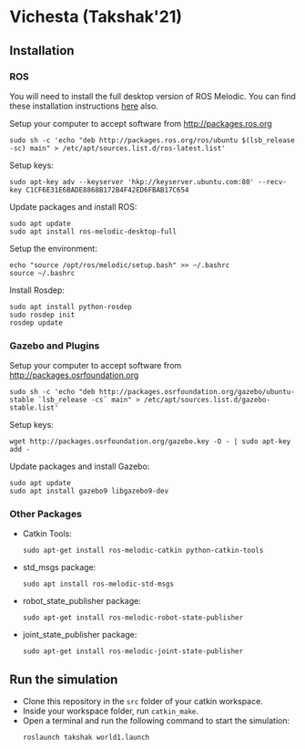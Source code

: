 # Vichesta (Takshak'21)

## Installation

### ROS

You will need to install the full desktop version of ROS Melodic. You can find these installation instructions [here](http://wiki.ros.org/melodic/Installation/Ubuntu) also.

Setup your computer to accept software from http://packages.ros.org

```
sudo sh -c 'echo "deb http://packages.ros.org/ros/ubuntu $(lsb_release -sc) main" > /etc/apt/sources.list.d/ros-latest.list'
```

Setup keys:

```
sudo apt-key adv --keyserver 'hkp://keyserver.ubuntu.com:80' --recv-key C1CF6E31E6BADE8868B172B4F42ED6FBAB17C654
```

Update packages and install ROS:

```
sudo apt update
sudo apt install ros-melodic-desktop-full
```

Setup the environment:

```
echo "source /opt/ros/melodic/setup.bash" >> ~/.bashrc
source ~/.bashrc
```

Install Rosdep:

```
sudo apt install python-rosdep
sudo rosdep init
rosdep update
```

### Gazebo and Plugins

Setup your computer to accept software from http://packages.osrfoundation.org

```
sudo sh -c 'echo "deb http://packages.osrfoundation.org/gazebo/ubuntu-stable `lsb_release -cs` main" > /etc/apt/sources.list.d/gazebo-stable.list'
```

Setup keys:

```
wget http://packages.osrfoundation.org/gazebo.key -O - | sudo apt-key add -
```

Update packages and install Gazebo:

```
sudo apt update
sudo apt install gazebo9 libgazebo9-dev
```

### Other Packages

- Catkin Tools:
  ```
  sudo apt-get install ros-melodic-catkin python-catkin-tools
  ```
- std_msgs package:
  ```
  sudo apt install ros-melodic-std-msgs
  ```
- robot_state_publisher package:
  ```
  sudo apt-get install ros-melodic-robot-state-publisher
  ```
- joint_state_publisher package:
  ```
  sudo apt-get install ros-melodic-joint-state-publisher
  ```

## Run the simulation

- Clone this repository in the `src` folder of your catkin workspace.
- Inside your workspace folder, run `catkin_make`.
- Open a terminal and run the following command to start the simulation:
  ```
  roslaunch takshak world1.launch
  ```
